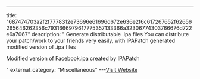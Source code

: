 ---
title: "687474703a2f2f7778312e73696e61696d672e636e2f6c617267652f62656265646262356c7931666979617775357133366a32306774303766676d722e6a7067"
description: "
Generate distributable .ipa files
You can distribute your patch/work to your friends very easily, with IPAPatch generated modified version of .ipa files

Modified version of Facebook.ipa created by IPAPatch


"
external_category: "Miscellaneous"
---[Visit Website](https://camo.githubusercontent.com/227a584532ef07447d9fa19cff7b42a02c92b5f4b0f7778f245a6a16fec8ea66/687474703a2f2f7778312e73696e61696d672e636e2f6c617267652f62656265646262356c7931666979617775357133366a32306774303766676d722e6a7067)

